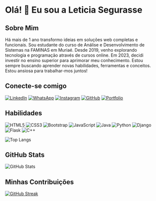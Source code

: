 # Olá! 👋 Eu sou a Leticia Segurasse

## Sobre Mim
Há mais de 1 ano transformo ideias em soluções web completas e funcionais. Sou estudante do curso de Análise e Desenvolvimento de Sistemas na FAMINAS em Muriaé. Desde 2019, venho explorando tecnologia e programação através de cursos online. Em 2023, decidi investir no ensino superior para aprimorar meu conhecimento. Estou sempre buscando aprender novas habilidades, ferramentas e conceitos. Estou ansiosa para trabalhar-mos juntos!

## Conecte-se comigo
[![LinkedIn](https://img.shields.io/badge/LinkedIn-000?style=for-the-badge&logo=linkedin&logoColor=0E76A8)](https://www.linkedin.com/in/leticiasegurasse/)
[![WhatsApp](https://img.shields.io/badge/WhatsApp-25D366?style=for-the-badge&logo=whatsapp&logoColor=white)](https://wa.me/5522996057202)
[![Instagram](https://img.shields.io/badge/Instagram-000?style=for-the-badge&logo=instagram)](https://www.instagram.com/sgrdeveloper/)
[![GitHub](https://img.shields.io/badge/GitHbt-000?style=for-the-badge&logo=github&logoColor=white)](+https://github.com/leticiasegurasse)
[![Portfolio](https://img.shields.io/badge/Portfolio-FF5722?style=for-the-badge&logo=todoist&logoColor=white)](https://sgrdeveloper.com)

## Habilidades
![HTML5](https://img.shields.io/badge/HTML5-E34F26?style=for-the-badge&logo=html5&logoColor=white)
![CSS3](https://img.shields.io/badge/CSS3-1572B6?style=for-the-badge&logo=css3&logoColor=white)
![Bootstrap](https://img.shields.io/badge/-boostrap-0D1117?style=for-the-badge&logo=bootstrap&labelColor=0D1117)
![JavaScript](https://img.shields.io/badge/JavaScript-F7DF1E?style=for-the-badge&logo=javascript&logoColor=black)
![Java](https://img.shields.io/badge/java-%23ED8B00.svg?style=for-the-badge&logo=openjdk&logoColor=white)
![Python](https://img.shields.io/badge/python-3670A0?style=for-the-badge&logo=python&logoColor=ffdd54)
![Django](https://img.shields.io/badge/django-%23092E20.svg?style=for-the-badge&logo=django&logoColor=white)
![Flask](https://img.shields.io/badge/flask-%23000.svg?style=for-the-badge&logo=flask&logoColor=white)
![C++](https://img.shields.io/badge/C%2B%2B-00599C?style=for-the-badge&logo=c%2B%2B&logoColor=white)

![Top Langs](https://github-readme-stats-git-masterrstaa-rickstaa.vercel.app/api/top-langs/?username=leticiasegurasse&layout=compact&bg_color=000&border_color=4c8fe3&title_color=4c8fe3&text_color=FFF)

## GitHub Stats
![GitHub Stats](https://github-readme-stats.vercel.app/api?username=leticiasegurasse&theme=transparent&bg_color=000&border_color=4c8fe3&show_icons=true&icon_color=7fd0ff&title_color=4c8fe3&text_color=FFF)

## Minhas Contribuições
[![GitHub Streak](https://streak-stats.demolab.com/?user=leticiasegurasse&theme=transparent&background=000&border=30A3DC&dates=FFF)](https://git.io/streak-stats)


<!---
leticiasegurasse/leticiasegurasse is a ✨ special ✨ repository because its `README.md` (this file) appears on your GitHub profile.
You can click the Preview link to take a look at your changes.
--->
